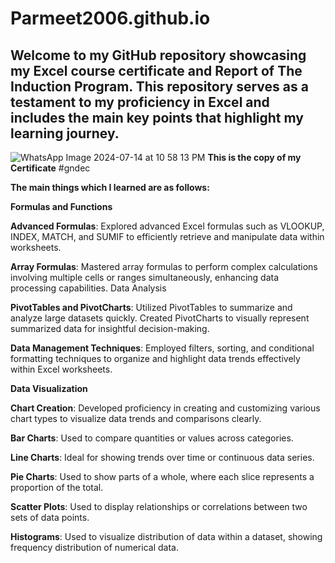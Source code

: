 # Parmeet2006.github.io
## Welcome to my GitHub repository showcasing my Excel course certificate and Report of The Induction Program. This repository serves as a testament to my proficiency in Excel and includes the main key points that highlight my learning journey.
	
![WhatsApp Image 2024-07-14 at 10 58 13 PM](https://github.com/user-attachments/assets/05bc9c7b-fac4-485d-9d71-5efc26ebca5c)
**This is the copy of my Certificate** #gndec

**The main things which I learned are as follows:**

**Formulas and Functions**

**Advanced Formulas**: Explored advanced Excel formulas such as VLOOKUP, INDEX, MATCH, and SUMIF to efficiently retrieve and manipulate data within worksheets.

**Array Formulas**: Mastered array formulas to perform complex calculations involving multiple cells or ranges simultaneously, enhancing data processing capabilities.
Data Analysis

**PivotTables and PivotCharts**: Utilized PivotTables to summarize and analyze large datasets quickly. Created PivotCharts to visually represent summarized data for insightful decision-making.

**Data Management Techniques**: Employed filters, sorting, and conditional formatting techniques to organize and highlight data trends effectively within Excel worksheets.

**Data Visualization**

**Chart Creation**: Developed proficiency in creating and customizing various chart types to visualize data trends and comparisons clearly.

**Bar Charts**: Used to compare quantities or values across categories.

**Line Charts**: Ideal for showing trends over time or continuous data series.

**Pie Charts**: Used to show parts of a whole, where each slice represents a proportion of the total.

**Scatter Plots**: Used to display relationships or correlations between two sets of data points.

**Histograms**: Used to visualize distribution of data within a dataset, showing frequency distribution of numerical data.

